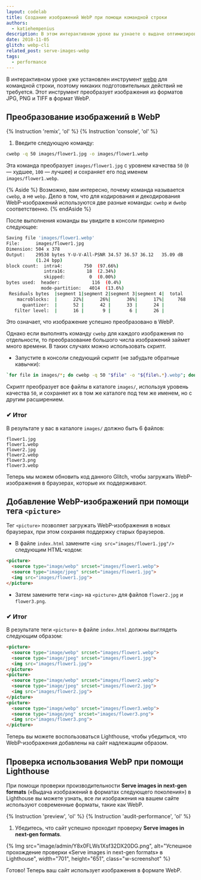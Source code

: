 ```yaml
---
layout: codelab
title: Создание изображений WebP при помощи командной строки
authors:
  - katiehempenius
description: В этом интерактивном уроке вы узнаете о выдаче оптимизированных изображений с использованием WebP.
date: 2018-11-05
glitch: webp-cli
related_post: serve-images-webp
tags:
  - performance
---
```


В интерактивном уроке уже установлен инструмент <a href="https://developers.google.com/speed/webp/docs/precompiled">webp</a> для командной строки, поэтому никаких подготовительных действий не требуется. Этот инструмент преобразует изображения из форматов JPG, PNG и TIFF в формат WebP.

## Преобразование изображений в WebP

{% Instruction 'remix', 'ol' %} {% Instruction 'console', 'ol' %}

1. Введите следующую команду:

```bash
cwebp -q 50 images/flower1.jpg -o images/flower1.webp
```

Эта команда преобразует `images/flower1.jpg` с уровнем качества `50` (`0` — худшее, `100` — лучшее) и сохраняет его под именем `images/flower1.webp`.

{% Aside %} Возможно, вам интересно, почему команда называется `cwebp`, а не `webp`. Дело в том, что для кодирования и декодирования WebP-изображений используются две разные команды: `cwebp` и `dwebp` соответственно. {% endAside %}

После выполнения команды вы увидите в консоли примерно следующее:

```bash
Saving file 'images/flower1.webp'
File:      images/flower1.jpg
Dimension: 504 x 378
Output:    29538 bytes Y-U-V-All-PSNR 34.57 36.57 36.12   35.09 dB
           (1.24 bpp)
block count:  intra4:        750  (97.66%)
              intra16:        18  (2.34%)
              skipped:         0  (0.00%)
bytes used:  header:            116  (0.4%)
             mode-partition:   4014  (13.6%)
 Residuals bytes  |segment 1|segment 2|segment 3|segment 4|  total
    macroblocks:  |      22%|      26%|      36%|      17%|     768
      quantizer:  |      52 |      42 |      33 |      24 |
   filter level:  |      16 |       9 |       6 |      26 |
```

Это означает, что изображение успешно преобразовано в WebP.

Однако если выполнять команду `cwebp` для каждого изображения по отдельности, то преобразование большого числа изображений займет много времени. В таких случаях можно использовать скрипт.

- Запустите в консоли следующий скрипт (не забудьте обратные кавычки):

```bash
`for file in images/*; do cwebp -q 50 "$file" -o "${file%.*}.webp"; done`
```

Скрипт преобразует все файлы в каталоге `images/`, используя уровень качества `50`, и сохраняет их в том же каталоге под тем же именем, но с другим расширением.

### ✔︎ Итог

В результате у вас в каталоге `images/` должно быть 6 файлов:

```shell
flower1.jpg
flower1.webp
flower2.jpg
flower2.webp
flower3.png
flower3.webp
```

Теперь мы можем обновить код данного Glitch, чтобы загружать WebP-изображения в браузерах, которые их поддерживают.

## Добавление WebP-изображений при помощи тега `<picture>`

Тег `<picture>` позволяет загружать WebP-изображения в новых браузерах, при этом сохраняя поддержку старых браузеров.

- В файле `index.html` замените `<img src="images/flower1.jpg"/>` следующим HTML-кодом:

```html
<picture>
  <source type="image/webp" srcset="images/flower1.webp">
  <source type="image/jpeg" srcset="images/flower1.jpg">
  <img src="images/flower1.jpg">
</picture>
```

- Затем замените теги `<img>` на `<picture>` для файлов `flower2.jpg` и `flower3.png`.

### ✔︎ Итог

В результате теги `<picture>` в файле `index.html` должны выглядеть следующим образом:

```html
<picture>
  <source type="image/webp" srcset="images/flower1.webp">
  <source type="image/jpeg" srcset="images/flower1.jpg">
  <img src="images/flower1.jpg">
</picture>
<picture>
  <source type="image/webp" srcset="images/flower2.webp">
  <source type="image/jpeg" srcset="images/flower2.jpg">
  <img src="images/flower2.jpg">
</picture>
<picture>
  <source type="image/webp" srcset="images/flower3.webp">
  <source type="image/png" srcset="images/flower3.png">
  <img src="images/flower3.png">
</picture>
```

Теперь вы можете воспользоваться Lighthouse, чтобы убедиться, что WebP-изображения добавлены на сайт надлежащим образом.

## Проверка использования WebP при помощи Lighthouse

При помощи проверки производительности **Serve images in next-gen formats** («Выдача изображений в форматах следующего поколения») в Lighthouse вы можете узнать, все ли изображения на вашем сайте используют современные форматы, такие как WebP.

{% Instruction 'preview', 'ol' %} {% Instruction 'audit-performance', 'ol' %}

1. Убедитесь, что сайт успешно проходит проверку **Serve images in next-gen formats**.

{% Img src="image/admin/Y8x0FLWs1Xsf32DX20DG.png", alt="Успешное прохождение проверки «Serve images in next-gen formats» в Lighthouse", width="701", height="651", class="w-screenshot" %}

Готово! Теперь ваш сайт использует изображения в формате WebP.
